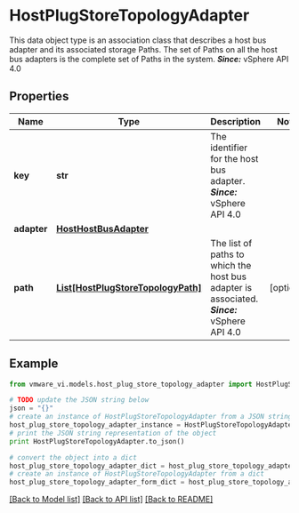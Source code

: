 # HostPlugStoreTopologyAdapter

This data object type is an association class that describes a host bus adapter and its associated storage Paths.  The set of Paths on all the host bus adapters is the complete set of Paths in the system.  ***Since:*** vSphere API 4.0 

## Properties
Name | Type | Description | Notes
------------ | ------------- | ------------- | -------------
**key** | **str** | The identifier for the host bus adapter.  ***Since:*** vSphere API 4.0  | 
**adapter** | [**HostHostBusAdapter**](HostHostBusAdapter.md) |  | 
**path** | [**List[HostPlugStoreTopologyPath]**](HostPlugStoreTopologyPath.md) | The list of paths to which the host bus adapter is associated.  ***Since:*** vSphere API 4.0  | [optional] 

## Example

```python
from vmware_vi.models.host_plug_store_topology_adapter import HostPlugStoreTopologyAdapter

# TODO update the JSON string below
json = "{}"
# create an instance of HostPlugStoreTopologyAdapter from a JSON string
host_plug_store_topology_adapter_instance = HostPlugStoreTopologyAdapter.from_json(json)
# print the JSON string representation of the object
print HostPlugStoreTopologyAdapter.to_json()

# convert the object into a dict
host_plug_store_topology_adapter_dict = host_plug_store_topology_adapter_instance.to_dict()
# create an instance of HostPlugStoreTopologyAdapter from a dict
host_plug_store_topology_adapter_form_dict = host_plug_store_topology_adapter.from_dict(host_plug_store_topology_adapter_dict)
```
[[Back to Model list]](../README.md#documentation-for-models) [[Back to API list]](../README.md#documentation-for-api-endpoints) [[Back to README]](../README.md)



